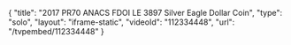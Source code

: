 {
    "title": "2017 PR70 ANACS FDOI LE 3897 Silver Eagle Dollar Coin",
    "type": "solo",
    "layout": "iframe-static",
    "videoId": "112334448",
    "url": "\/tvpembed\/112334448"
}